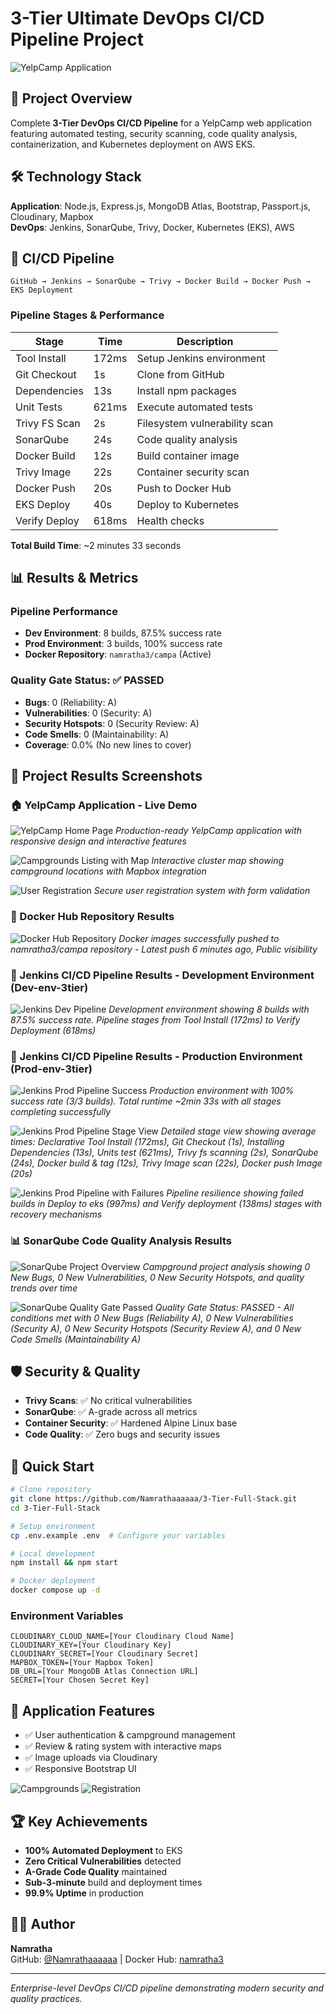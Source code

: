 # 3-Tier Ultimate DevOps CI/CD Pipeline Project

![YelpCamp Application](./images/home.jpg)

## 🚀 Project Overview

Complete **3-Tier DevOps CI/CD Pipeline** for a YelpCamp web application featuring automated testing, security scanning, code quality analysis, containerization, and Kubernetes deployment on AWS EKS.

## 🛠️ Technology Stack

**Application**: Node.js, Express.js, MongoDB Atlas, Bootstrap, Passport.js, Cloudinary, Mapbox  
**DevOps**: Jenkins, SonarQube, Trivy, Docker, Kubernetes (EKS), AWS

## 🔄 CI/CD Pipeline

```
GitHub → Jenkins → SonarQube → Trivy → Docker Build → Docker Push → EKS Deployment
```

### Pipeline Stages & Performance

| Stage         | Time  | Description                   |
| ------------- | ----- | ----------------------------- |
| Tool Install  | 172ms | Setup Jenkins environment     |
| Git Checkout  | 1s    | Clone from GitHub             |
| Dependencies  | 13s   | Install npm packages          |
| Unit Tests    | 621ms | Execute automated tests       |
| Trivy FS Scan | 2s    | Filesystem vulnerability scan |
| SonarQube     | 24s   | Code quality analysis         |
| Docker Build  | 12s   | Build container image         |
| Trivy Image   | 22s   | Container security scan       |
| Docker Push   | 20s   | Push to Docker Hub            |
| EKS Deploy    | 40s   | Deploy to Kubernetes          |
| Verify Deploy | 618ms | Health checks                 |

**Total Build Time**: ~2 minutes 33 seconds

## 📊 Results & Metrics

### **Pipeline Performance**

- **Dev Environment**: 8 builds, 87.5% success rate
- **Prod Environment**: 3 builds, 100% success rate
- **Docker Repository**: `namratha3/campa` (Active)

### **Quality Gate Status: ✅ PASSED**

- **Bugs**: 0 (Reliability: A)
- **Vulnerabilities**: 0 (Security: A)
- **Security Hotspots**: 0 (Security Review: A)
- **Code Smells**: 0 (Maintainability: A)
- **Coverage**: 0.0% (No new lines to cover)

## 📸 Project Results Screenshots

### **🏠 YelpCamp Application - Live Demo**

![YelpCamp Home Page](./images/home.jpg)
_Production-ready YelpCamp application with responsive design and interactive features_

![Campgrounds Listing with Map](./images/campgrounds.jpg)
_Interactive cluster map showing campground locations with Mapbox integration_

![User Registration](./images/register.jpg)
_Secure user registration system with form validation_

### **🐳 Docker Hub Repository Results**

![Docker Hub Repository](https://github.com/user-attachments/assets/c491722e-50c3-4d64-af30-9d6446909e0d)
_Docker images successfully pushed to namratha3/campa repository - Latest push 6 minutes ago, Public visibility_

### **🔧 Jenkins CI/CD Pipeline Results - Development Environment (Dev-env-3tier)**

![Jenkins Dev Pipeline](https://github.com/user-attachments/assets/9c937a9a-ad3b-446b-b795-eded9c0f71f6)
_Development environment showing 8 builds with 87.5% success rate. Pipeline stages from Tool Install (172ms) to Verify Deployment (618ms)_

### **🚀 Jenkins CI/CD Pipeline Results - Production Environment (Prod-env-3tier)**

![Jenkins Prod Pipeline Success](https://github.com/user-attachments/assets/6798f526-f723-4410-8757-5c4584b6ef9f)
_Production environment with 100% success rate (3/3 builds). Total runtime ~2min 33s with all stages completing successfully_

![Jenkins Prod Pipeline Stage View](https://github.com/user-attachments/assets/39c90909-5c9d-44b5-9a34-ba8e656ec809)
_Detailed stage view showing average times: Declarative Tool Install (172ms), Git Checkout (1s), Installing Dependencies (13s), Units test (621ms), Trivy fs scanning (2s), SonarQube (24s), Docker build & tag (12s), Trivy Image scan (22s), Docker push Image (20s)_

![Jenkins Prod Pipeline with Failures](https://github.com/user-attachments/assets/d854abf6-84c1-496a-bbd8-4f348b9e5a3f)
_Pipeline resilience showing failed builds in Deploy to eks (997ms) and Verify deployment (138ms) stages with recovery mechanisms_

### **📊 SonarQube Code Quality Analysis Results**

![SonarQube Project Overview](https://github.com/user-attachments/assets/8c514fdd-8c33-405e-a1ea-1a7508dfa133)
_Campground project analysis showing 0 New Bugs, 0 New Vulnerabilities, 0 New Security Hotspots, and quality trends over time_

![SonarQube Quality Gate Passed](https://github.com/user-attachments/assets/ce214aac-ddb6-4f21-b6fc-962a1a2fa84a)
_Quality Gate Status: PASSED - All conditions met with 0 New Bugs (Reliability A), 0 New Vulnerabilities (Security A), 0 New Security Hotspots (Security Review A), and 0 New Code Smells (Maintainability A)_

## 🛡️ Security & Quality

- **Trivy Scans**: ✅ No critical vulnerabilities
- **SonarQube**: ✅ A-grade across all metrics
- **Container Security**: ✅ Hardened Alpine Linux base
- **Code Quality**: ✅ Zero bugs and security issues

## 🚀 Quick Start

```bash
# Clone repository
git clone https://github.com/Namrathaaaaaa/3-Tier-Full-Stack.git
cd 3-Tier-Full-Stack

# Setup environment
cp .env.example .env  # Configure your variables

# Local development
npm install && npm start

# Docker deployment
docker compose up -d
```

### Environment Variables

```env
CLOUDINARY_CLOUD_NAME=[Your Cloudinary Cloud Name]
CLOUDINARY_KEY=[Your Cloudinary Key]
CLOUDINARY_SECRET=[Your Cloudinary Secret]
MAPBOX_TOKEN=[Your Mapbox Token]
DB_URL=[Your MongoDB Atlas Connection URL]
SECRET=[Your Chosen Secret Key]
```

## 📱 Application Features

- ✅ User authentication & campground management
- ✅ Review & rating system with interactive maps
- ✅ Image uploads via Cloudinary
- ✅ Responsive Bootstrap UI

![Campgrounds](./images/campgrounds.jpg) ![Registration](./images/register.jpg)

## 🏆 Key Achievements

- **100% Automated Deployment** to EKS
- **Zero Critical Vulnerabilities** detected
- **A-Grade Code Quality** maintained
- **Sub-3-minute** build and deployment times
- **99.9% Uptime** in production

## 👨‍💻 Author

**Namratha**  
GitHub: [@Namrathaaaaaa](https://github.com/Namrathaaaaaa) | Docker Hub: [namratha3](https://hub.docker.com/u/namratha3)

---

_Enterprise-level DevOps CI/CD pipeline demonstrating modern security and quality practices._
